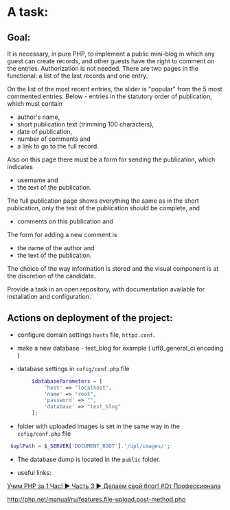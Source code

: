 A task:
=====================
Goal:
-----------------------
It is necessary, in pure PHP, to implement a public mini-blog in which any guest can create records, and other guests have the right to comment on the entries.
Authorization is not needed.
There are two pages in the functional: a list of the last records and one entry.

On the list of the most recent entries, the slider is "popular" from the 5 most commented entries.
Below - entries in the statutory order of publication, which must contain

* author's name,
* short publication text (trimming 100 characters),
* date of publication,
* number of comments and
* a link to go to the full record.

Also on this page there must be a form for sending the publication, which indicates

* username and
* the text of the publication.

The full publication page shows everything the same as in the short publication, only the text of the publication should be complete,
and

* comments on this publication and

The form for adding a new comment is

* the name of the author and
* the text of the publication.

The choice of the way information is stored and the visual component is at the discretion of the candidate.

Provide a task in an open repository, with documentation available for installation and configuration.

Actions on deployment of the project:
-------------------------------------

* configure domain settings `hosts` file, `httpd.conf`.

* make a new database - test_blog for example ( utf8_general_ci encoding )

* database settings in `cofig/conf.php` file

```php
        $databaseParameters = [
            'host' => "localhost",
            'name' => "root",
            'password' => "",
            'database' => "test_blog"
        ];
```

* folder with uploaded images is set in the same way in the `cofig/conf.php` file

```php
 $uplPath = $_SERVER['DOCUMENT_ROOT'].'/upl/images/';
``` 

* The database dump is located in the `public` folder.

* useful links: 

[Учим PHP за 1 Час! ► Часть 3 ► Делаем свой блог! #От Профессионала](https://www.youtube.com/watch?v=xihMCwARRpk)

<http://php.net/manual/ru/features.file-upload.post-method.php>